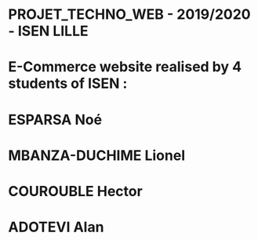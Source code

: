 # PROJET_TECHNO_WEB - 2019/2020 - ISEN LILLE

# E-Commerce website realised by 4 students of ISEN :
#    ESPARSA Noé
#    MBANZA-DUCHIME Lionel
#     COUROUBLE Hector
#    ADOTEVI Alan

